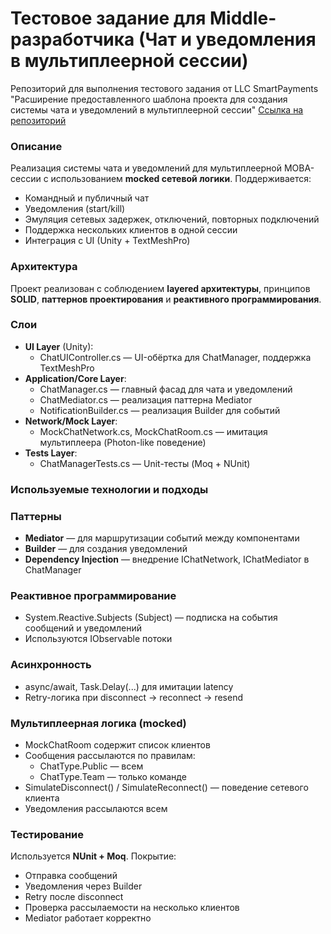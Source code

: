 # Тестовое задание для Middle-разработчика (Чат и уведомления в мультиплеерной сессии)

Репозиторий для выполнения тестового задания от LLC SmartPayments "Расширение предоставленного шаблона проекта для создания системы чата и уведомлений в мультиплеерной сессии"
[Ссылка на репозиторий](https://github.com/YamakasiTeam/CoreApplicantsRepo)

### Описание
Реализация системы чата и уведомлений для мультиплеерной MOBA-сессии с использованием **mocked сетевой логики**. Поддерживается:

- Командный и публичный чат
- Уведомления (start/kill)
- Эмуляция сетевых задержек, отключений, повторных подключений
- Поддержка нескольких клиентов в одной сессии
- Интеграция с UI (Unity + TextMeshPro)

### Архитектура

Проект реализован с соблюдением **layered архитектуры**, принципов **SOLID**, **паттернов проектирования** и **реактивного программирования**.

### Слои

- **UI Layer** (Unity):
  - ChatUIController.cs — UI-обёртка для ChatManager, поддержка TextMeshPro
- **Application/Core Layer**:
  - ChatManager.cs — главный фасад для чата и уведомлений
  - ChatMediator.cs — реализация паттерна Mediator
  - NotificationBuilder.cs — реализация Builder для событий
- **Network/Mock Layer**:
  - MockChatNetwork.cs, MockChatRoom.cs — имитация мультиплеера (Photon-like поведение)
- **Tests Layer**:
  - ChatManagerTests.cs — Unit-тесты (Moq + NUnit)

### Используемые технологии и подходы

### Паттерны
- **Mediator** — для маршрутизации событий между компонентами
- **Builder** — для создания уведомлений
- **Dependency Injection** — внедрение IChatNetwork, IChatMediator в ChatManager

### Реактивное программирование
- System.Reactive.Subjects (Subject<T>) — подписка на события сообщений и уведомлений
- Используются IObservable<T> потоки

### Асинхронность
- async/await, Task.Delay(...) для имитации latency
- Retry-логика при disconnect → reconnect → resend

### Мультиплеерная логика (mocked)
- MockChatRoom содержит список клиентов
- Сообщения рассылаются по правилам:
  - ChatType.Public — всем
  - ChatType.Team — только команде
- SimulateDisconnect() / SimulateReconnect() — поведение сетевого клиента
- Уведомления рассылаются всем

### Тестирование

Используется **NUnit + Moq**. Покрытие:
- Отправка сообщений
- Уведомления через Builder
- Retry после disconnect
- Проверка рассылаемости на несколько клиентов
- Mediator работает корректно
